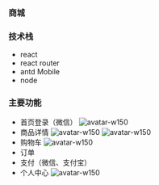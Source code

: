 ### 商城

### 技术栈
- react 
- react router 
- antd Mobile
- node 


### 主要功能

- 首页登录（微信）
![avatar-w150](./img/1.png)
- 商品详情
![avatar-w150](./img/2.png)
![avatar-w150](./img/3.png)
- 购物车
![avatar-w150](./img/4.png)
- 订单
- 支付（微信、支付宝）
- 个人中心
![avatar-w150](./img/5.png)

